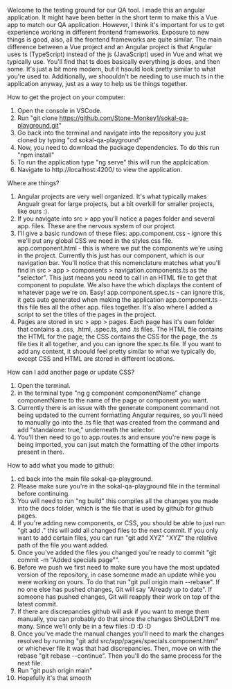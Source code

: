 Welcome to the testing ground for our QA tool. I made this an angular application. It might have been better in the short term to make this a Vue app to match our QA application. However, I think it's important for us to get experience working in different frontend frameworks. Exposure to new things is good, also, all the frontend frameworks are quite similar. The main difference between a Vue project and an Angular project is that Angular uses ts (TypeScript) instead of the js (JavaScript) used in Vue and what we typically use. You'll find that ts does basically everything js does, and then some. It's just a bit more modern, but it hsould look pretty similar to what you're used to. Additionally, we shoouldn't be needing to use much ts in the application anyway, just as a way to help us tie things together.

How to get the project on your computer:

1. Open the console in VSCode.
2. Run "git clone https://github.com/Stone-Monkey1/sokal-qa-playground.git"
3. Go back into the terminal and navigate into the repository you just cloned by typing "cd sokal-qa-playground"
4. Now, you need to download the package dependencies. To do this run "npm install"
5. To run the application type "ng serve" this will run the applcication.
6. Navigate to http://localhost:4200/ to view the application.

Where are things?
1. Angular projects are very well organized. It's what typically makes Angualr great for large projects, but a bit overkill for smaller projects, like ours :).
2. If you navigate into src > app you'll notice a pages folder and several app. files. These are the nervous system of our project.
3. I'll give a basic rundown of these files:
    app.component.css - ignore this we'll put any global CSS we need in the styles.css file.
    app.component.html - this is where we put the components we're using in the project. Currently this just has our <app-navigation></app-navigation> component, which is our navigation bar. You'll notice that this nomenclature matches what you'll find in src > app > components > navigation.components.ts as the "selector". This just means you need to call in an HTML file to get that component to populate. We also have the <router-outlet></router-outlet> which displays the content of whatever page we're on. Easy!
    app.component.spec.ts - can ignore this, it gets auto generated when making the application
    app.component.ts - this file ties all the other app. files together. It's also where I added a script to set the titles of the pages in the project.
4. Pages are stored in src > app > pages. Each page has it's own folder that contains a .css, .html, .spec.ts, and .ts files. The HTML file contains the HTML for the page, the CSS contains the CSS for the page, the .ts file ties it all together, and you can ignore the spec.ts file. If you want to add any content, it shoould feel pretty similar to what we typically do, except CSS and HTML are stored in different locations.

How can I add another page or update CSS?
1. Open the terminal.
2. in the terminal type "ng g component componentName" change componentName to the name of the page or component you want.
3. Currently there is an issue with the generate component command not being updated to the current formatting Angular requires, so you'll need to manually go into the .ts file that was created from the command and add "standalone: true," underneath the selector.
4. You'll then need to go to app.routes.ts and ensure you're new page is being imported, you can jsut match the formatting of the other imports present in there.

How to add what you made to github:

1. cd back into the main file sokal-qa-playground.
2. Please make sure you're in the sokal-qa-playground file in the terminal before continuing.
3. You will need to run "ng build" this compiles all the changes you made into the docs folder, which is the file that is used by github for github pages.
4. If you're adding new components, or CSS, you should be able to just run "git add ." this will add all changed files to the next commit. If you only want to add certain files, you can run "git add XYZ" "XYZ" the relative path of the file you want added.
5. Once you've added the files you changed you're ready to commit "git commit -m "Added specials page"".
6. Before we push we first need to make sure you have the most updated version of the repository, in case someone made an update while you were working on yours. To do that run "git pull origin main --rebase". If no one else has pushed changes, Git will say "Already up to date". If someone has pushed changes, Git will reapply their work on top of the latest commit.
7. If there are discrepancies github will ask if you want to merge them manually, you can probably do that since the changes SHOULDN'T me many. Since we'll only be in a few files :D :D :D
8. Once you've made the manual changes you'll need to mark the changes resolved by running "git add src/app/pages/specials.component.html" or whichever file it was that had discrepancies. Then, move on with the rebase "git rebase --continue". Then you'll do the same process for the next file.
9. Run "git push origin main"
10. Hopefully it's that smooth